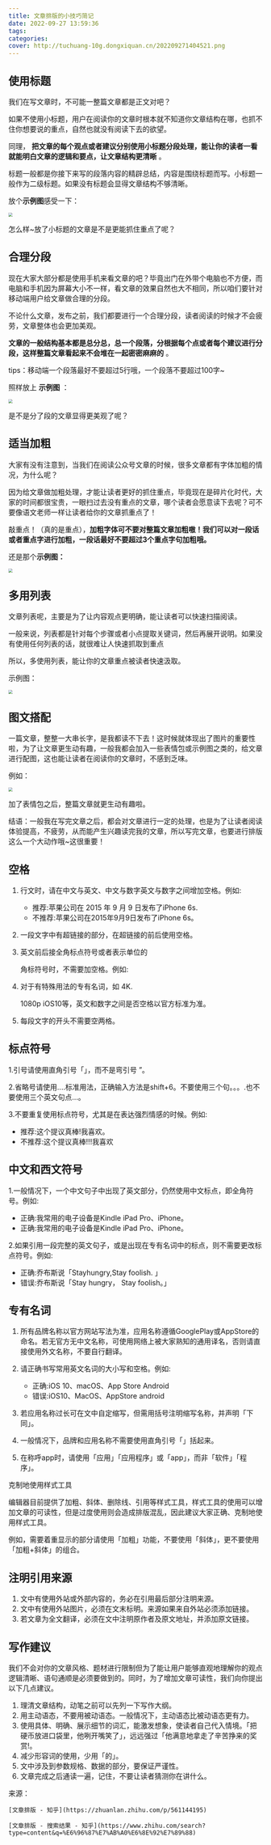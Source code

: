 ```yaml
---
title: 文章排版的小技巧简记
date: 2022-09-27 13:59:36
tags:
categories:
cover: http://tuchuang-10g.dongxiquan.cn/202209271404521.png
---
```

## 使用标题

我们在写文章时，不可能一整篇文章都是正文对吧？

如果不使用小标题，用户在阅读你的文章时根本就不知道你文章结构在哪，也抓不住你想要说的重点，自然也就没有阅读下去的欲望。

同理， **把文章的每个观点或者建议分别使用小标题分段处理，能让你的读者一看就能明白文章的逻辑和要点，让文章结构更清晰** 。

标题一般都是你接下来写的段落内容的精辟总结，内容是围绕标题而写。小标题一般作为二级标题。如果没有标题会显得文章结构不够清晰。

放个**示例图**感受一下：

<img src="http://tuchuang-10g.dongxiquan.cn/202209271456528.png" style="zoom:50%;" />

怎么样~放了小标题的文章是不是更能抓住重点了呢？

## 合理分段

现在大家大部分都是使用手机来看文章的吧？毕竟出门在外带个电脑也不方便，而电脑和手机因为屏幕大小不一样，看文章的效果自然也大不相同，所以咱们要针对移动端用户给文章做合理的分段。

不论什么文章，发布之前，我们都要进行一个合理分段，读者阅读的时候才不会疲劳，文章整体也会更加美观。

 **文章的一般结构基本都是总分总，总一个段落，分根据每个点或者每个建议进行分段，这样整篇文章看起来不会堆在一起密密麻麻的** 。

tips：移动端一个段落最好不要超过5行哦，一个段落不要超过100字~

照样放上 **示例图** ：

<img src="http://tuchuang-10g.dongxiquan.cn/202209271513024.jpg" style="zoom:50%;" />

是不是分了段的文章显得更美观了呢？

## 适当加粗

大家有没有注意到，当我们在阅读公众号文章的时候，很多文章都有字体加粗的情况，为什么呢？

因为给文章做加粗处理，才能让读者更好的抓住重点，毕竟现在是碎片化时代，大家的时间都很宝贵，一眼扫过去没有重点的文章，哪个读者会愿意读下去呢？可不要像语文老师一样让读者给你的文章抓重点了！

敲重点！（真的是重点），**加粗字体可不要对整篇文章加粗嗷！我们可以对一段话或者重点字进行加粗，一段话最好不要超过3个重点字句加粗哦。**

还是那个**示例图：**

<img src="http://tuchuang-10g.dongxiquan.cn/202209271521572.png" style="zoom:50%;" />

## 多用列表

文章列表呢，主要是为了让内容观点更明确，能让读者可以快速扫描阅读。

一般来说，列表都是针对每个步骤或者小点提取关键词，然后再展开说明。如果没有使用任何列表的话，就很难让人快速抓取到重点

所以，多使用列表，能让你的文章重点被读者快速汲取。

示例图：

<img src="http://tuchuang-10g.dongxiquan.cn/202209271523898.jpg" style="zoom:50%;" />

## 图文搭配

一篇文章，整整一大串长字，是我都读不下去！这时候就体现出了图片的重要性啦，为了让文章更生动有趣，一般我都会加入一些表情包或示例图之类的，给文章进行配图，这也能让读者在阅读你的文章时，不感到乏味。

例如：

<img src="http://tuchuang-10g.dongxiquan.cn/202209271525910.jpg" style="zoom:50%;" />


加了表情包之后，整篇文章就更生动有趣啦。

结语：一般我在写完文章之后，都会对文章进行一定的处理，也是为了让读者阅读体验提高，不疲劳，从而能产生兴趣读完我的文章，所以写完文章，也要进行排版这么一个大动作哦~这很重要！

## 空格

1. 行文时，请在中文与英文、中文与数字英文与数字之间增加空格。例如:

   * 推荐:苹果公司在 2015 年 9 月 9 日发布了iPhone 6s.
   * 不推荐:苹果公司在2015年9月9日发布了iPhone 6s。
2. 一段文字中有超链接的部分，在超链接的前后使用空格。
3. 英文前后接全角标点符号或者表示单位的

   角标符号时，不需要加空格。例如:
4. 对于有特殊用法的专有名词，如 4K.

   1080p iOS10等，英文和数字之间是否空格以官方标准为准。
5. 每段文字的开头不需要空两格。

## 标点符号

1.引号请使用直角引号「」，而不是弯引号 ”。

2.省略号请使用....标准用法，正确输入方法是shift+6。不要使用三个句。。。.也不要使用三个英文句点…。

3.不要重复使用标点符号，尤其是在表达强烈情感的时候。例如:

* 推荐:这个提议真棒!我喜欢。
* 不推荐:这个提议真棒!!!我喜欢

## 中文和西文符号

1.一般情况下，一个中文句子中出现了英文部分，仍然使用中文标点，即全角符号。例如:

* 正确:我常用的电子设备是Kindle iPad Pro、iPhone。
* 正确:我常用的电子设备是Kindle iPad Pro、iPhone。

2.如果引用一段完整的英文句子，或是出现在专有名词中的标点，则不需要更改标点符号。例如:

* 正确:乔布斯说「Stayhungry,Stay foolish. 」
* 错误:乔布斯说「Stay hungry， Stay foolish。」

## 专有名词

1. 所有品牌名称以官方网站写法为准，应用名称遵循GooglePlay或AppStore的命名。若无官方无中文名称，可使用网络上被大家熟知的通用译名，否则请直接使用外文名称，不要自行翻译。
2. 请正确书写常用英文名词的大小写和空格。例如:

   * 正确:iOS 10、macOS、App Store Android
   * 错误:iOS10、MacOS、AppStore android
3. 若应用名称过长可在文中自定缩写，但需用括号注明缩写名称，并声明「下同」。
4. 一般情况下，品牌和应用名称不需要使用直角引号「」括起来。
5. 在称呼app时，请使用「应用」「应用程序」或「app」，而非「软件」「程序」。

克制地使用样式工具

编辑器目前提供了加粗、斜体、删除线、引用等样式工具，样式工具的使用可以增加文章的可读性，但是过度使用则会造成排版混乱，因此建议大家正确、克制地使用样式工具。

例如，需要着重显示的部分请使用「加粗」功能，不要使用「斜体」，更不要使用「加粗+斜体」的组合。

## 注明引用来源

1. 文中有使用外站或外部内容的，务必在引用最后部分注明来源。
2. 文中有使用外站图片，必须在文末标明。来源如果来自外站必须添加链接。
3. 若文章为全文翻译，必须在文中注明原作者及原文地址，并添加原文链接。

## 写作建议

我们不会对你的文章风格、题材进行限制但为了能让用户能够直观地理解你的观点逻辑清晰、语句通顺是必须要做到的。同时，为了增加文章可读性，我们向你提出以下几点建议。

1. 理清文章结构，动笔之前可以先列一下写作大纲。
2. 用主动语态，不要用被动语态。一般情况下，主动语态比被动语态更有力。
3. 使用具体、明确、展示细节的词汇，能激发想象，使读者自己代入情境。「把硬币放进口袋里，他咧开嘴笑了」，远远强过「他满意地拿走了辛苦挣来的奖赏!。
4. 减少形容词的使用，少用「的」。
5. 文中涉及到参数规格、数据的部分，要保证严谨性。
6. 文章完成之后通读一遍，记住，不要让读者猜测你在讲什么。

来源：

    [文章排版 - 知乎](https://zhuanlan.zhihu.com/p/561144195)

    [文章排版 - 搜索结果 - 知乎](https://www.zhihu.com/search?type=content&q=%E6%96%87%E7%AB%A0%E6%8E%92%E7%89%88)

[
    ](https://zhuanlan.zhihu.com/p/561144195)
